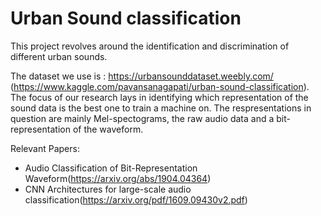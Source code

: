 # Urban Sound classification

This project revolves around the identification and discrimination of different urban sounds.

The dataset we use is : https://urbansounddataset.weebly.com/ (https://www.kaggle.com/pavansanagapati/urban-sound-classification).
The focus of our research lays in identifying which representation of the sound data is the best one to train a machine on. 
The respresentations in question are mainly Mel-spectograms, the raw audio data and a bit-representation of the waveform. 

Relevant Papers:
* Audio Classification of Bit-Representation Waveform(https://arxiv.org/abs/1904.04364)
* CNN Architectures for large-scale audio classification(https://arxiv.org/pdf/1609.09430v2.pdf)
